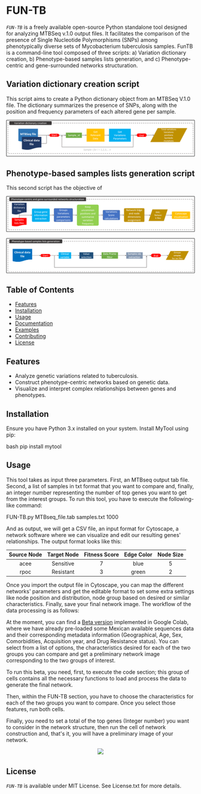 # FUN-TB

*`FUN-TB`* is a freely available open-source Python standalone tool designed for analyzing MTBSeq v.1.0 output files. It facilitates the comparison of the presence of Single Nucleotide Polymorphisms (SNPs) among phenotypically diverse sets of Mycobacterium tuberculosis samples. FunTB is a command-line tool composed of three scripts: a) Variation dictionary creation, b) Phenotype-based samples lists generation, and c) Phenotype-centric and gene-surrounded networks structuration.

## Variation dictionary creation script
This script aims to create a Python dictionary object from an MTBSeq V.1.0 file. The dictionary summarizes the presence of SNPs, along with the position and frequency parameters of each altered gene per sample.

<p align="center">
  <img src="Images/Script_One.png" />
</p>

## Phenotype-based samples lists generation script
This second script has the objective of

<p align="center">
  <img src="Images/Script_Two.png" />
</p>

<p align="center">
  <img src="Images/Script_Three.png" />
</p>

## Table of Contents

- [Features](#features)
- [Installation](#installation)
- [Usage](#usage)
- [Documentation](#documentation)
- [Examples](#examples)
- [Contributing](#contributing)
- [License](#license)



## Features

- Analyze genetic variations related to tuberculosis.
- Construct phenotype-centric networks based on genetic data.
- Visualize and interpret complex relationships between genes and phenotypes.

## Installation

Ensure you have Python 3.x installed on your system. Install MyTool using pip:

bash
pip install mytool

## Usage

This tool takes as input three parameters. First, an MTBseq output tab file. Second, a list of samples in txt format that you want to compare and, finally, an integer number representing the number of top genes you want to get from the interest groups. To run this tool, you have to execute the following-like command:

FUN-TB.py MTBseq_file.tab samples.txt 1000


And as output, we will get a CSV file, an input format for Cytoscape, a network software where we can visualize and edit our resulting genes' relationships. The output format looks like this:

| Source Node  |  Target Node   | Fitness Score | Edge Color | Node Size |
|    :---:     |     :---:      |     :---:     |    :---:   |   :---:   |
|     acee     |   Sensitive    |       7       |    blue    |     5     |
|     rpoc     |   Resistant    |       3       |    green   |     2     |

Once you import the output file in Cytoscape, you can map the different networks' parameters and get the editable format to set some extra settings like node position and distribution, node group based on desired or similar characteristics.  Finally, save your final network image. The workflow of the data processing is as follows:



At the moment, you can find a [Beta version](https://colab.research.google.com/drive/1bttbnmZs682GMH_eq-J7EWxsvm6UBFRW?usp=sharing) implemented in Google Colab, where we have already pre-loaded some Mexican available sequences data and their corresponding metadata information (Geographical, Age, Sex, Comorbidities, Acquisition year, and Drug Resistance status). You can select from a list of options, the characteristics desired for each of the two groups you can compare and get a preliminary network image corresponding to the two groups of interest.

To run this beta, you need, first, to execute the code section; this group of cells contains all the necessary functions to load and process the data to generate the final network.

Then, within the FUN-TB section, you have to choose the characteristics for each of the two groups you want to compare. Once you select those features, run both cells.

Finally, you need to set a total of the top genes (Integer number) you want to consider in the network structure, then run the cell of network construction and, that's it, you will have a preliminary image of your network.

<p align="center">
  <img src="https://github.com/ind-genomics/FUN-TB/blob/main/Images/Network2.png?raw=true" />
</p>

## License

*`FUN-TB`* is available under MIT License. See License.txt for more details.
